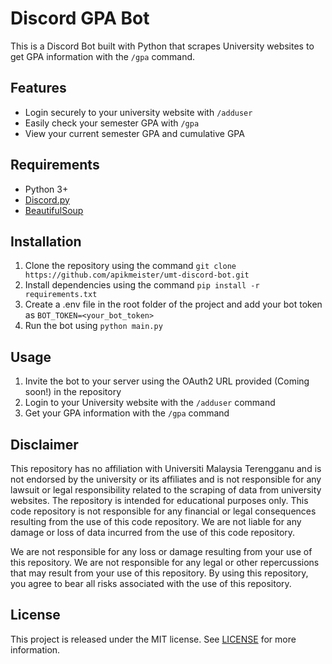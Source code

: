 # Discord GPA Bot
This is a Discord Bot built with Python that scrapes University websites to get GPA information with the `/gpa` command.

## Features
- Login securely to your university website with `/adduser`
- Easily check your semester GPA with `/gpa`
- View your current semester GPA and cumulative GPA

## Requirements
- Python 3+
- [Discord.py](https://discordpy.readthedocs.io/en/latest/)
- [BeautifulSoup](https://beautiful-soup-4.readthedocs.io/en/latest/)

## Installation
1. Clone the repository using the command `git clone https://github.com/apikmeister/umt-discord-bot.git`
2. Install dependencies using the command `pip install -r requirements.txt`
3. Create a .env file in the root folder of the project and add your bot token as `BOT_TOKEN=<your_bot_token>`
4. Run the bot using `python main.py`

## Usage
1. Invite the bot to your server using the OAuth2 URL provided (Coming soon!) in the repository
2. Login to your University website with the `/adduser` command
3. Get your GPA information with the `/gpa` command

## Disclaimer
This repository has no affiliation with Universiti Malaysia Terengganu and is not endorsed by the university or its affiliates and is not responsible for any lawsuit or legal responsibility related to the scraping of data from university websites. The repository is intended for educational purposes only. This code repository is not responsible for any financial or legal consequences resulting from the use of this code repository. We are not liable for any damage or loss of data incurred from the use of this code repository.

We are not responsible for any loss or damage resulting from your use of this repository. We are not responsible for any legal or other repercussions that may result from your use of this repository. By using this repository, you agree to bear all risks associated with the use of this repository.

## License
This project is released under the MIT license. See [LICENSE](https://github.com/apikmeister/umt-discord-bot/blob/master/LICENSE) for more information.
